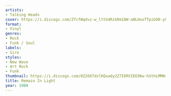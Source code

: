 ```yaml
---
artists:
- Talking Heads
cover: https://i.discogs.com/ZfcfWqdvz-w_lttG4RzkRm18W-aNLHxoTTpiGO0-yF8/rs:fit/g:sm/q:90/h:599/w:600/czM6Ly9kaXNjb2dz/LWRhdGFiYXNlLWlt/YWdlcy9SLTExMDU5/NjktMTU3NDg4NTA2/My02Njk0LmpwZWc.jpeg
format:
- Vinyl
genres:
- Rock
- Funk / Soul
labels:
- Sire
styles:
- New Wave
- Art Rock
- Funk
thumbnail: https://i.discogs.com/0Z2667dzlKQuady2Z7I6RVIEE96w-hSthLMMWsJhvCw/rs:fit/g:sm/q:40/h:150/w:150/czM6Ly9kaXNjb2dz/LWRhdGFiYXNlLWlt/YWdlcy9SLTExMDU5/NjktMTU3NDg4NTA2/My02Njk0LmpwZWc.jpeg
title: Remain In Light
year: 1980
---
```

